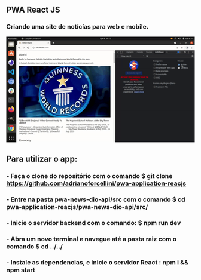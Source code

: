 ## PWA React JS 
### Criando uma site de notícías para web e mobile.
![](/pwa.gif)
## Para utilizar o app:
### - Faça o clone do repositório com o comando $ git clone https://github.com/adrianoforcellini/pwa-application-reacjs 
### - Entre na pasta pwa-news-dio-api/src com o comando $ cd pwa-application-reacjs/pwa-news-dio-api/src/
### - Inicie o servidor backend com o comando: $ npm run dev
### - Abra um novo terminal e  navegue até a pasta raiz com o comando $ cd ../../
### - Instale as dependencias, e inicie o servidor React : npm i && npm start
